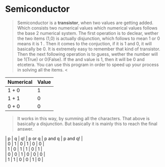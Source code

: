 # Semiconductor
> Semiconductor is a **transistor**, when two values are getting added. Which consists two
      numerical values which numerical values follows the base 2 numerical
      system. The first operation is to declear, wether the two items (1,0)
      is actually disjunction, which follows to mean 1 or 0 means it is 1
      . Then it comes to the conjuction, if it is 1 and 0, it will basically
      be 0. It is extremely easy to remember that kind of transistor. Then
      the next following operation is to guess, wether the number will be
      1(True) or 0(False). If the and value is 1, then it will be 0 and
      etcetera. You can use this program in order to speed up your process
      in solving all the items.
<

| Numerical | Value |
| --------- | ----- |
| 1 + 0     |  1    |
| 1 + 1     |  0    |
| 0 + 0     |  0    |
> It works in this way, by summing all the characters. That above is basically a disjunction.
  But basically it is mainly this to reach the final answer.
>
  | p | q | q! | p or q | p and q | p and q! |
  <br>
  | 0 | 1 | 0  |   1    |    0    |    0     |
  <br>
  | 1 | 0 | 1  |   1    |    0    |    1     |
  <br>
  | 0 | 0 | 1  |   0    |    0    |    0     |
  <br>
  | 1 | 1 | 0  |   0    |    1    |    0     |
